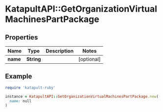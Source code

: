 # KatapultAPI::GetOrganizationVirtualMachinesPartPackage

## Properties

| Name | Type | Description | Notes |
| ---- | ---- | ----------- | ----- |
| **name** | **String** |  | [optional] |

## Example

```ruby
require 'katapult-ruby'

instance = KatapultAPI::GetOrganizationVirtualMachinesPartPackage.new(
  name: null
)
```

